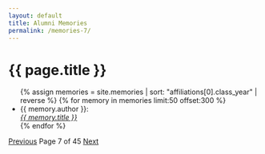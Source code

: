 ```yaml
---
layout: default
title: Alumni Memories
permalink: /memories-7/
---
```


<h1>{{ page.title }}</h1>

<ul>
  {% assign memories = site.memories | sort: "affiliations[0].class_year" | reverse %}
  {% for memory in memories limit:50 offset:300 %}
    <li>
      {{ memory.author }}:<br><a href="{{ memory.url }}"><i>{{ memory.title }}</i></a>
    </li>
  {% endfor %}
</ul>

<nav class="pagination">
  <a href="/memories-6/">Previous</a>
  <span>Page 7 of 45</span>
  <a href="/memories-8/">Next</a>
</nav>
